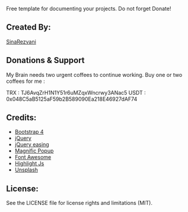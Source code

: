 Free template for documenting your projects.
Do not forget Donate!

## Created By:

<a href="https://github.com/SinaRezvaniTech">SinaRezvani</a>

## Donations & Support

My Brain needs two urgent coffees to continue working. Buy one or two coffees for me :

TRX : TJ6AvqZrH1N1Y51r6uMZqxWncrwy3ANac5
USDT : 0x048C5aB5125aF59b2B589090Ea218E46927dAF74

## Credits:

<ul>
<li><a href="https://getbootstrap.com/">Bootstrap 4</a></li>
<li><a href="http://www.jquery.com/">jQuery</a></li>
<li><a href="http://gsgd.co.uk/sandbox/jquery/easing/">jQuery easing</a></li>
<li><a href="http://dimsemenov.com/plugins/magnific-popup/">Magnific Popup</a></li>
<li><a href="https://fontawesome.com/">Font Awesome</a></li>
<li><a href="https://highlightjs.org/">Highlight Js</a></li>
<li><a href="https://unsplash.com/">Unsplash</a></li>
</ul>

## License:

See the LICENSE file for license rights and limitations (MIT).
